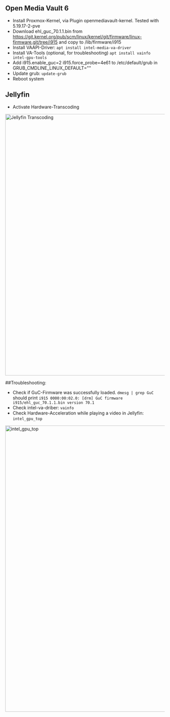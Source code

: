 
## Open Media Vault 6
- Install Proxmox-Kernel, via Plugin openmediavault-kernel. Tested with 5.19.17-2-pve
- Download ehl_guc_70.1.1.bin from https://git.kernel.org/pub/scm/linux/kernel/git/firmware/linux-firmware.git/tree/i915 and copy to /lib/firmware/i915
- Install VAAPI-Driver: `apt install intel-media-va-driver`
- Install VA-Tools (optional, for troubleshooting) `apt install vainfo intel-gpu-tools`
- Add i915.enable_guc=2 i915.force_probe=4e61 to /etc/default/grub in GRUB_CMDLINE_LINUX_DEFAULT=""
- Update grub: `update-grub`
- Reboot system

## Jellyfin
- Activate Hardware-Transcoding
<img width="827" alt="Jellyfin Transcoding" src="https://user-images.githubusercontent.com/78471292/220912606-059ea87f-f051-485f-9050-ab0cd2815538.png">

##Troubleshooting:
- Check if GuC-Firmware was successfully loaded. `dmesg | grep GuC` should print `i915 0000:00:02.0: [drm] GuC firmware i915/ehl_guc_70.1.1.bin version 70.1`
- Check intel-va-driber: `vainfo`
- Check Hardware-Acceleration while playing a video in Jellyfin: `intel_gpu_top`
<img width="905" alt="intel_gpu_top" src="https://user-images.githubusercontent.com/78471292/220913855-8486e22c-ec14-44e7-a651-b1f456878ec1.png">
